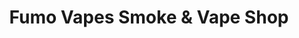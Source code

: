 ---
title: "Fumo Vapes Smoke & Vape Shop"
url: /tonawanda/fumo-vapes-smoke-and-vape-shop/
shop: e-cigarette
---